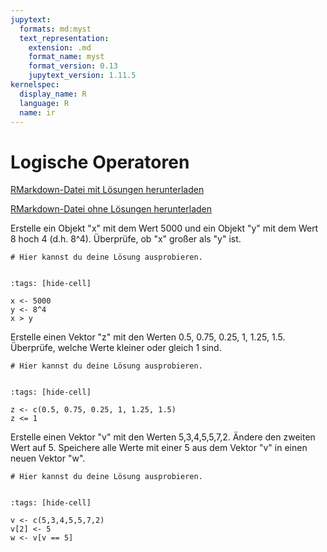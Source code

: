 ```yaml
---
jupytext:
  formats: md:myst
  text_representation:
    extension: .md
    format_name: myst
    format_version: 0.13
    jupytext_version: 1.11.5
kernelspec:
  display_name: R
  language: R
  name: ir
---
```


# Logische Operatoren 

<a href=https://raw.githubusercontent.com/Methods-Berlin/RTraining/main/Aufgaben_rmd/Logische_Operatoren.Rmd download=Logische_Operatoren.Rmd>RMarkdown-Datei mit Lösungen herunterladen</a>


<a href=https://raw.githubusercontent.com/Methods-Berlin/RTraining/Rmd_ohne_Loesung/Rmd_ohne_Loesungen/Logische_Operatoren.Rmd download=Logische_Operatoren.Rmd>RMarkdown-Datei ohne Lösungen herunterladen</a>



Erstelle ein Objekt "x" mit dem Wert 5000 und ein Objekt "y" mit dem Wert 8 hoch 4 (d.h. 8^4). Überprüfe, ob "x" großer als "y" ist. 

```{code-cell} r
# Hier kannst du deine Lösung ausprobieren.


```

<!-- loesung: start-->


```{code-cell} r
:tags: [hide-cell]

x <- 5000
y <- 8^4
x > y

```


<!-- loesung: ende-->


Erstelle einen Vektor "z" mit den Werten 0.5, 0.75, 0.25, 1, 1.25, 1.5. Überprüfe, welche Werte kleiner oder gleich 1 sind. 

```{code-cell} r
# Hier kannst du deine Lösung ausprobieren.


```

<!-- loesung: start-->


```{code-cell} r
:tags: [hide-cell]

z <- c(0.5, 0.75, 0.25, 1, 1.25, 1.5)
z <= 1

```


<!-- loesung: ende-->


Erstelle einen Vektor "v" mit den Werten 5,3,4,5,5,7,2. Ändere den zweiten Wert auf 5. Speichere alle Werte mit einer 5 aus dem Vektor "v" in einen neuen Vektor "w".

```{code-cell} r
# Hier kannst du deine Lösung ausprobieren.


```

<!-- loesung: start-->


```{code-cell} r
:tags: [hide-cell]

v <- c(5,3,4,5,5,7,2)
v[2] <- 5
w <- v[v == 5]

```


<!-- loesung: ende-->
